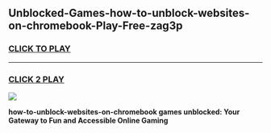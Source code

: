
## Unblocked-Games-how-to-unblock-websites-on-chromebook-Play-Free-zag3p
<h3>
<a href="https://premium76.site?title=how-to-unblock-websites-on-chromebook&ref=23A">CLICK TO PLAY</a></h3>
<hr>

<h3>
<a href="https://premium76.site?title=how-to-unblock-websites-on-chromebook&ref=23A">CLICK 2 PLAY</a>
  
</h3>

<a href="https://premium76.site?title=how-to-unblock-websites-on-chromebook&ref=23A"><img src="https://clearcache.store/games.png"></a>


**how-to-unblock-websites-on-chromebook games unblocked: Your Gateway to Fun and Accessible Online Gaming**
